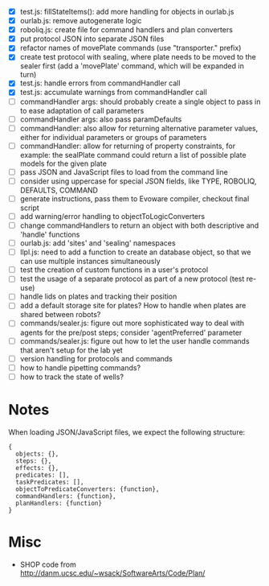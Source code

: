 - [x] test.js: fillStateItems(): add more handling for objects in ourlab.js
- [x] ourlab.js: remove autogenerate logic
- [x] roboliq.js: create file for command handlers and plan converters
- [x] put protocol JSON into separate JSON files
- [x] refactor names of movePlate commands (use "transporter." prefix)
- [x] create test protocol with sealing, where plate needs to be moved to the sealer first (add a 'movePlate' command, which will be expanded in turn)
- [x] test.js: handle errors from commandHandler call
- [x] test.js: accumulate warnings from commandHandler call
- [ ] commandHandler args: should probably create a single object to pass in to ease adaptation of call parameters
- [ ] commandHandler args: also pass paramDefaults
- [ ] commandHandler: also allow for returning alternative parameter values, either for individual parameters or groups of parameters
- [ ] commandHandler: allow for returning of property constraints, for example: the sealPlate command could return a list of possible plate models for the given plate
- [ ] pass JSON and JavaScript files to load from the command line
- [ ] consider using uppercase for special JSON fields, like TYPE, ROBOLIQ, DEFAULTS, COMMAND
- [ ] generate instructions, pass them to Evoware compiler, checkout final script
- [ ] add warning/error handling to objectToLogicConverters
- [ ] change commandHandlers to return an object with both descriptive and 'handle' functions
- [ ] ourlab.js: add 'sites' and 'sealing' namespaces
- [ ] llpl.js: need to add a function to create an database object, so that we can use multiple instances simultaneously
- [ ] test the creation of custom functions in a user's protocol
- [ ] test the usage of a separate protocol as part of a new protocol (test re-use)
- [ ] handle lids on plates and tracking their position
- [ ] add a default storage site for plates?  How to handle when plates are shared between robots?
- [ ] commands/sealer.js: figure out more sophisticated way to deal with agents for the pre/post steps; consider 'agentPreferred' parameter
- [ ] commands/sealer.js: figure out how to let the user handle commands that aren't setup for the lab yet
- [ ] version handling for protocols and commands
- [ ] how to handle pipetting commands?
- [ ] how to track the state of wells?

# Notes

When loading JSON/JavaScript files, we expect the following structure:

    {
      objects: {},
      steps: {},
      effects: {},
      predicates: [],
      taskPredicates: [],
      objectToPredicateConverters: {function},
      commandHandlers: {function},
      planHandlers: {function}
    }

# Misc

- SHOP code from http://danm.ucsc.edu/~wsack/SoftwareArts/Code/Plan/
